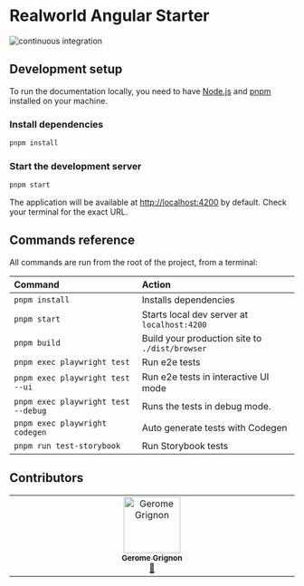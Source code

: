 # Realworld Angular Starter

![continuous integration](https://github.com/realworld-angular/realworld-angular-starter/actions/workflows/continuous-integration.yml/badge.svg)

## Development setup

To run the documentation locally, you need to have [Node.js](https://nodejs.org/en) and [pnpm](https://pnpm.io/fr/) installed on your machine.

### Install dependencies

```bash
pnpm install
```

### Start the development server

```bash
pnpm start
```

The application will be available at [http://localhost:4200](http://localhost:4200) by default. Check your terminal for the exact URL.

## Commands reference

All commands are run from the root of the project, from a terminal:

| Command                             | Action                                         |
|:------------------------------------|:-----------------------------------------------|
| `pnpm install`                      | Installs dependencies                          |
| `pnpm start`                        | Starts local dev server at `localhost:4200`    |
| `pnpm build`                        | Build your production site to `./dist/browser` |
| `pnpm exec playwright test`         | Run e2e tests                                  |
| `pnpm exec playwright test --ui`    | Run e2e tests in interactive UI mode           |
| `pnpm exec playwright test --debug` | Runs the tests in debug mode.                  |
| `pnpm exec playwright codegen`      | Auto generate tests with Codegen               |
| `pnpm run test-storybook`           | Run Storybook tests                            |


## Contributors

<!-- ALL-CONTRIBUTORS-LIST:START - Do not remove or modify this section -->
<!-- prettier-ignore-start -->
<!-- markdownlint-disable -->
<table>
  <tbody>
    <tr>
      <td align="center" valign="top" width="14.28%"><a href="https://gerome.dev"><img src="https://avatars.githubusercontent.com/u/32737308?v=4?s=100" width="100px;" alt="Gerome Grignon"/><br /><sub><b>Gerome Grignon</b></sub></a><br /><a href="#maintenance-geromegrignon" title="Maintenance">🚧</a></td>
    </tr>
  </tbody>
</table>

<!-- markdownlint-restore -->
<!-- prettier-ignore-end -->

<!-- ALL-CONTRIBUTORS-LIST:END -->
